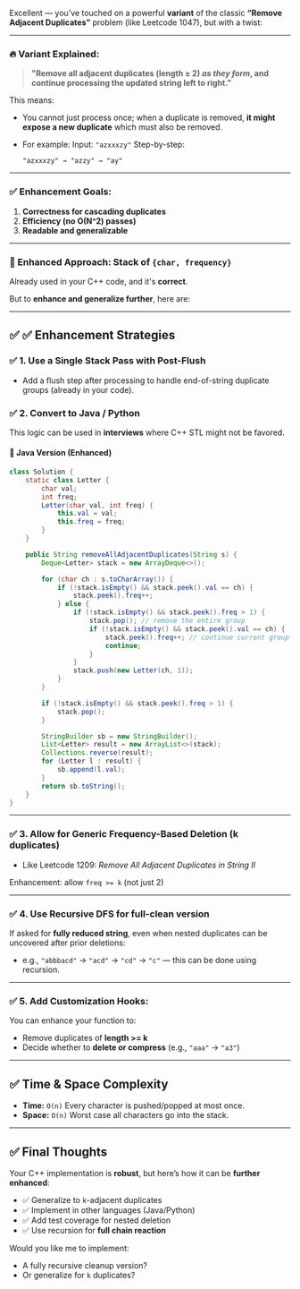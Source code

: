 Excellent — you’ve touched on a powerful **variant** of the classic **“Remove Adjacent Duplicates”** problem (like Leetcode 1047), but with a twist:

---

### 🔥 Variant Explained:

> **"Remove all adjacent duplicates (length ≥ 2) *as they form*, and continue processing the updated string left to right."**

This means:

* You cannot just process once; when a duplicate is removed, **it might expose a new duplicate** which must also be removed.
* For example:
  Input: `"azxxxzy"`
  Step-by-step:

  ```
  "azxxxzy" → "azzy" → "ay"
  ```

---

### ✅ Enhancement Goals:

1. **Correctness for cascading duplicates**
2. **Efficiency (no O(N^2) passes)**
3. **Readable and generalizable**

---

### 🧠 Enhanced Approach: Stack of `{char, frequency}`

Already used in your C++ code, and it's **correct**.

But to **enhance and generalize further**, here are:

---

## ✅ ✅ Enhancement Strategies

### ✅ 1. Use a Single Stack Pass with Post-Flush

* Add a flush step after processing to handle end-of-string duplicate groups (already in your code).

### ✅ 2. Convert to **Java / Python**

This logic can be used in **interviews** where C++ STL might not be favored.

#### 🔄 Java Version (Enhanced)

```java
class Solution {
    static class Letter {
        char val;
        int freq;
        Letter(char val, int freq) {
            this.val = val;
            this.freq = freq;
        }
    }

    public String removeAllAdjacentDuplicates(String s) {
        Deque<Letter> stack = new ArrayDeque<>();

        for (char ch : s.toCharArray()) {
            if (!stack.isEmpty() && stack.peek().val == ch) {
                stack.peek().freq++;
            } else {
                if (!stack.isEmpty() && stack.peek().freq > 1) {
                    stack.pop(); // remove the entire group
                    if (!stack.isEmpty() && stack.peek().val == ch) {
                        stack.peek().freq++; // continue current group
                        continue;
                    }
                }
                stack.push(new Letter(ch, 1));
            }
        }

        if (!stack.isEmpty() && stack.peek().freq > 1) {
            stack.pop();
        }

        StringBuilder sb = new StringBuilder();
        List<Letter> result = new ArrayList<>(stack);
        Collections.reverse(result);
        for (Letter l : result) {
            sb.append(l.val);
        }
        return sb.toString();
    }
}
```

---

### ✅ 3. Allow for Generic Frequency-Based Deletion (k duplicates)

* Like Leetcode 1209: *Remove All Adjacent Duplicates in String II*

Enhancement: allow `freq >= k` (not just 2)

---

### ✅ 4. Use Recursive DFS for full-clean version

If asked for **fully reduced string**, even when nested duplicates can be uncovered after prior deletions:

* e.g., `"abbbacd"` → `"acd"` → `"cd"` → `"c"` — this can be done using recursion.

---

### ✅ 5. Add Customization Hooks:

You can enhance your function to:

* Remove duplicates of **length >= k**
* Decide whether to **delete or compress** (e.g., `"aaa"` → `"a3"`)

---

## ✅ Time & Space Complexity

* **Time:** `O(n)`
  Every character is pushed/popped at most once.
* **Space:** `O(n)`
  Worst case all characters go into the stack.

---

## ✅ Final Thoughts

Your C++ implementation is **robust**, but here’s how it can be **further enhanced**:

* ✅ Generalize to `k`-adjacent duplicates
* ✅ Implement in other languages (Java/Python)
* ✅ Add test coverage for nested deletion
* ✅ Use recursion for **full chain reaction**

Would you like me to implement:

* A fully recursive cleanup version?
* Or generalize for `k` duplicates?
